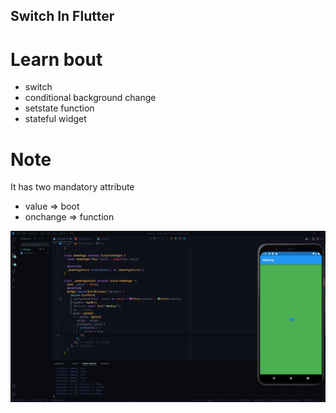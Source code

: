 ## Switch In Flutter

# Learn bout
- switch
- conditional background change
- setstate function
- stateful widget


# Note
It has two mandatory  attribute
- value => boot
- onchange => function


![](imgs/Screenshot_10.png)
